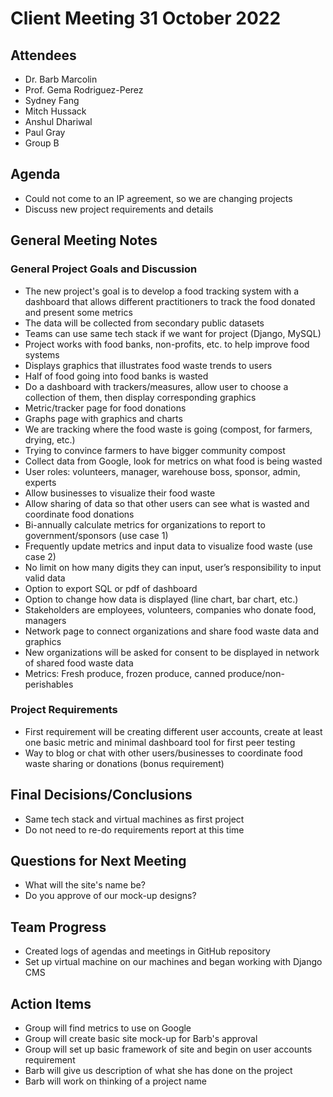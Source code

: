 # Client Meeting 31 October 2022

## Attendees
- Dr. Barb Marcolin
- Prof. Gema Rodriguez-Perez
- Sydney Fang
- Mitch Hussack
- Anshul Dhariwal
- Paul Gray
- Group B

## Agenda
- Could not come to an IP agreement, so we are changing projects
- Discuss new project requirements and details

## General Meeting Notes
### General Project Goals and Discussion
- The new project's goal is to develop a food tracking system with a dashboard that allows different practitioners to track the food donated and present some metrics
- The data will be collected from secondary public datasets
- Teams can use same tech stack if we want for project (Django, MySQL)
- Project works with food banks, non-profits, etc. to help improve food systems
- Displays graphics that illustrates food waste trends to users
- Half of food going into food banks is wasted
- Do a dashboard with trackers/measures, allow user to choose a collection of them, then display corresponding graphics
- Metric/tracker page for food donations
- Graphs page with graphics and charts
- We are tracking where the food waste is going (compost, for farmers, drying, etc.)
- Trying to convince farmers to have bigger community compost
- Collect data from Google, look for metrics on what food is being wasted
- User roles: volunteers, manager, warehouse boss, sponsor, admin, experts
- Allow businesses to visualize their food waste
- Allow sharing of data so that other users can see what is wasted and coordinate food donations
- Bi-annually calculate metrics for organizations to report to government/sponsors (use case 1)
- Frequently update metrics and input data to visualize food waste (use case 2)
- No limit on how many digits they can input, user’s responsibility to input valid data
- Option to export SQL or pdf of dashboard
- Option to change how data is displayed (line chart, bar chart, etc.)
- Stakeholders are employees, volunteers, companies who donate food, managers
- Network page to connect organizations and share food waste data and graphics
- New organizations will be asked for consent to be displayed in network of shared food waste data
- Metrics: Fresh produce, frozen produce, canned produce/non-perishables 

### Project Requirements
- First requirement will be creating different user accounts, create at least one basic metric and minimal dashboard tool for first peer testing
- Way to blog or chat with other users/businesses to coordinate food waste sharing or donations (bonus requirement)

## Final Decisions/Conclusions
- Same tech stack and virtual machines as first project
- Do not need to re-do requirements report at this time

## Questions for Next Meeting
- What will the site's name be?
- Do you approve of our mock-up designs?

## Team Progress
- Created logs of agendas and meetings in GitHub repository
- Set up virtual machine on our machines and began working with Django CMS

## Action Items
- Group will find metrics to use on Google
- Group will create basic site mock-up for Barb's approval
- Group will set up basic framework of site and begin on user accounts requirement
- Barb will give us description of what she has done on the project
- Barb will work on thinking of a project name